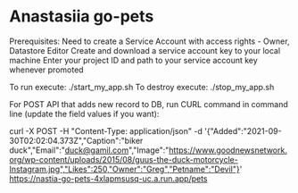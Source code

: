 # Anastasiia go-pets
Prerequisites:
Need to create a Service Account with access rights - Owner, Datastore Editor
Create and download a service account key to your local machine
Enter your project ID and path to your service account key whenever promoted

To run execute: ./start_my_app.sh To destroy execute: ./stop_my_app.sh

For POST API that adds new record to DB, run CURL command in command line (update the field values if you want):

curl -X POST -H "Content-Type: application/json" -d '{"Added":"2021-09-30T02:02:04.373Z","Caption":"biker duck","Email":"duck@gamil.com","Image":"https://www.goodnewsnetwork.org/wp-content/uploads/2015/08/guus-the-duck-motorcycle-Instagram.jpg","Likes":250,"Owner":"Greg","Petname":"Devil"}' https://nastia-go-pets-4xlapmsusq-uc.a.run.app/pets
